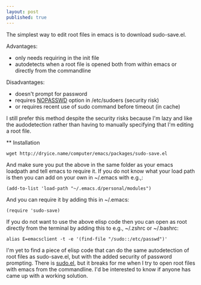 ```yaml
---
layout: post
published: true
---
```


The simplest way to edit root files in emacs is to download sudo-save.el.

Advantages: 

- only needs requiring in the init file
- autodetects when a root file is opened both from within emacs or directly from the commandline

Disadvantages:

- doesn't prompt for password
- requires [NOPASSWD](http://www.andrehonsberg.com/article/linux-sudo-without-a-password-using-the-sudoers-file) option in /etc/sudoers (security risk)
- or requires recent use of sudo command before timeout (in cache)


I still prefer this method despite the security risks because I'm lazy and like the audodetection rather than having to manually specifying that I'm editing a root file.

** Installation

```
wget http://dryice.name/computer/emacs/packages/sudo-save.el
```
And make sure you put the above in the same folder as your emacs loadpath and tell emacs to require it. If you do not know what your load path is then you can add on your own in ~/.emacs with e.g.,:

```
(add-to-list 'load-path "~/.emacs.d/personal/modules")
```

And you can require it by adding this in ~/.emacs:

```
(require 'sudo-save)
```

If you do not want to use the above elisp code then you can open as root directly from the terminal by adding this to e.g., ~/.zshrc or ~/.bashrc:

```
alias E=emacsclient -t -e '(find-file "/sudo::/etc/passwd")'
```
I'm yet to find a piece of elisp code that can do the same autodetection of root files as sudo-save.el, but with the added security of password prompting. There is [sudo.el](http://www.emacswiki.org/emacs/SudoSave), but it breaks for me when I try to open root files with emacs from the commandline. I'd be interested to know if anyone has came up with a working solution. 